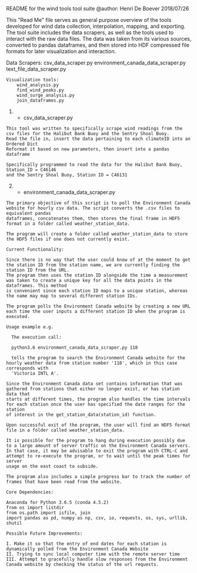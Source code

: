 README for the wind tools tool suite
@author: Henri De Boever
2018/07/26

  This "Read Me" file serves as general purpose overview of the tools developed for wind data collection, interpolation, mapping, and exporting.
  The tool suite includes the data scrapers, as well as the tools used to interact with the raw data files. The data was taken from its various sources,
  converted to pandas dataframes, and then stored into HDF compressed file formats for later visualization and interaction.

  Data Scrapers:
      csv_data_scraper.py
      environment_canada_data_scraper.py
      text_file_data_scraper.py

    Visualization tools:
        wind_analysis.py
        find_wind_peaks.py
        wind_surge_analysis.py
        join_dataframes.py

  1. - csv_data_scraper.py

    This tool was written to specifically scrape wind readings from the csv files for the Halibut Bank Buoy and the Sentry Shoal Buoy.
    Read the file in, insert the data pertaining to each climateID into an Ordered Dict
    Reformat it based on new parameters, then insert into a pandas dataframe

    Specifically programmed to read the data for the Halibut Bank Buoy, Station_ID = C46146
    and the Sentry Shoal Buoy, Station ID = C46131

  2. - environment_canada_data_scraper.py

    The primary objective of this script is to poll the Environment Canada website for hourly csv data. The script converts the .csv files to equivalent pandas
    dataframes, concatenates them, then stores the final frame in HDF5 format in a folder called weather_station_data.

    The program will create a folder called weather_station_data to store the HDF5 files if one does not currently exist.

    Current Functionality:

    Since there is no way that the user could know of at the moment to get the station ID from the station name, we are currently finding the station ID from the URL.
    The program then uses the station ID alongside the time a measurement was taken to create a unique key for all the data points in the dataframes. This method
    is convenient since each station ID maps to a unique station, whereas the name may map to several different station IDs.

    The program polls the Environment Canada website by creating a new URL each time the user inputs a different station ID when the program is executed.

    Usage example e.g.

      The execution call:

      python3.6 environment_canada_data_scraper.py 118

      tells the program to search the Environment Canada website for the hourly weather data from station number '118', which in this case corresponds with
      'Victoria INTL A'.

    Since the Environment Canada data set contains information that was gathered from stations that either no longer exist, or has station data that
    starts at different times, the program also handles the time intervals for each station once the user has specified the date ranges for the station
    of interest in the get_station_data(station_id) function.

    Upon successful exit of the program, the user will find an HDF5 format file in a folder called weather_station_data.

    It is possible for the program to hang during execution possibly due to a large amount of server traffic on the Environment Canada servers.
    In that case, it may be advisable to exit the program with CTRL-C and attempt to re-execute the program, or to wait until the peak times for server
    usage on the east coast to subside.

    The program also includes a simple progress bar to track the number of frames that have been read from the website.

    Core Dependencies:

    Anaconda for Python 3.6.5 (conda 4.5.2)
    from os import listdir
    from os.path import isfile, join
    import pandas as pd, numpy as np, csv, io, requests, os, sys, urllib, shutil

    Possible Future Improvements:

    I. Make it so that the entry of end dates for each station is dynamically polled from the Environment Canada Website
    II. Trying to sync local computer time with the remote server time
    III. Attempt to gracefully handle slow responses from the Environment Canada website by checking the status of the url requests.
